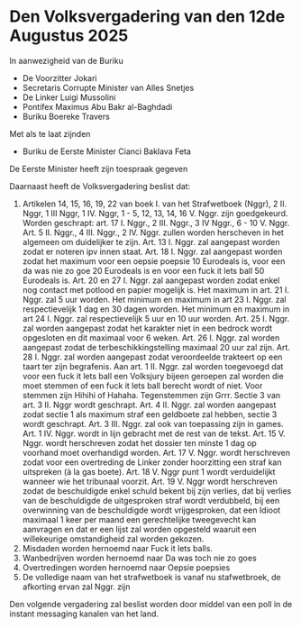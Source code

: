 # Den Volksvergadering van den 12de Augustus 2025

In aanwezigheid van de Buriku

* De Voorzitter Jokari
* Secretaris Corrupte Minister van Alles Snetjes
* De Linker Luigi Mussolini
* Pontifex Maximus Abu Bakr al-Baghdadi
* Buriku Boereke Travers

Met als te laat zijnden

* Buriku de Eerste Minister Cianci Baklava Feta

De Eerste Minister heeft zijn toespraak gegeven

Daarnaast heeft de Volksvergadering beslist dat:

1. Artikelen 14, 15, 16, 19, 22 van boek I. van het Strafwetboek (Nggr), 2 II. Nggr, 1 III Nggr, 1 IV. Nggr, 1 - 5, 12, 13, 14, 16 V. Nggr. zijn goedgekeurd. Worden geschrapt: art. 17 I. Nggr., 2 III. Nggr., 3 IV Nggr., 6 - 10 V. Nggr.
Art. 5 II. Nggr., 4 III. Nggr., 2 IV. Nggr. zullen worden herscheven in het algemeen om duidelijker te zijn.
Art. 13 I. Nggr. zal aangepast worden zodat er noteren ipv innen staat. 
Art. 18 I. Nggr. zal aangepast worden zodat het maximum voor een oepsie poepsie 10 Eurodeals is, voor een da was nie zo goe 20 Eurodeals is en voor een fuck it lets ball 50 Eurodeals is.
Art. 20 en 27 I. Nggr. zal aangepast worden zodat enkel nog contact met potlood en papier mogelijk is.
Het maximum in art. 21 I. Nggr. zal 5 uur worden.
Het minimum en maximum in art 23 I. Nggr. zal respectievelijk 1 dag en 30 dagen worden.
Het minimum en maximum in art 24 I. Nggr. zal respectievelijk 5 uur en 10 uur worden.
Art. 25 I. Nggr. zal worden aangepast zodat het karakter niet in een bedrock wordt opgesloten en dit maximaal voor 6 weken.
Art. 26 I. Nggr. zal worden aangepast zodat de terbeschikkingstelling maximaal 20 uur zal zijn.
Art. 28 I. Nggr. zal worden aangepast zodat veroordeelde trakteert op een taart ter zijn begrafenis.
Aan art. 1 II. Nggr. zal worden toegevoegd dat voor een fuck it lets ball een Volksjury bijeen geroepen zal worden die moet stemmen of een fuck it lets ball berecht wordt of niet. Voor stemmen zijn Hihihi of Hahaha. Tegenstemmen zijn Grrr.
Sectie 3 van art. 3 II. Nggr wordt geschrapt.
Art. 4 II. Nggr. zal worden aangepast zodat sectie 1 als maximum straf een geldboete zal hebben, sectie 3 wordt geschrapt.
Art. 3 III. Nggr. zal ook van toepassing zijn in games.
Art. 1 IV. Nggr. wordt in lijn gebracht met de rest van de tekst.
Art. 15 V. Nggr. wordt herschreven zodat het dossier ten minste 1 dag op voorhand moet overhandigd worden.
Art. 17 V. Nggr. wordt herschreven zodat voor een overtreding de Linker zonder hoorzitting een straf kan uitspreken (à la gas boete).
Art. 18 V. Nggr punt 1 wordt verduidelijkt wanneer wie het tribunaal voorzit.
Art. 19 V. Nggr wordt herschreven zodat de beschuldigde enkel schuld bekent bij zijn verlies, dat bij verlies van de beschuldigde de uitgesproken straf wordt verdubbeld, bij een overwinning van de beschuldigde wordt vrijgesproken, dat een Idioot maximaal 1 keer per maand een gerechtelijke tweegevecht kan aanvragen en dat er een lijst zal worden opgesteld waaruit een willekeurige omstandigheid zal worden gekozen.
2. Misdaden worden hernoemd naar Fuck it lets balls.
3. Wanbedrijven worden hernoemd naar Da was toch nie zo goes
4. Overtredingen worden hernoemd naar Oepsie poepsies
5. De volledige naam van het strafwetboek is vanaf nu stafwetbroek, de afkorting ervan zal Nggr. zijn

Den volgende vergadering zal beslist worden door middel van een poll in de instant messaging kanalen van het land.